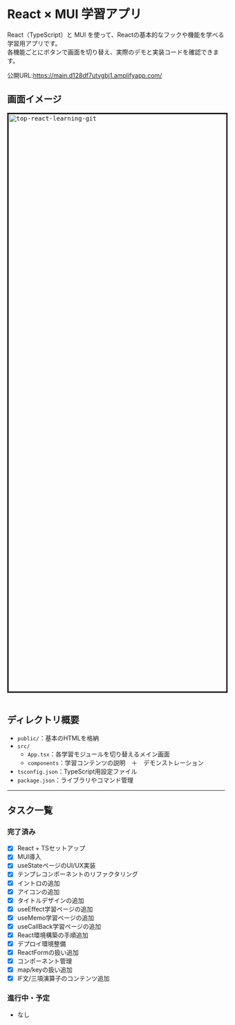 # React × MUI 学習アプリ

React（TypeScript）と MUI を使って、Reactの基本的なフックや機能を学べる学習用アプリです。  
各機能ごとにボタンで画面を切り替え、実際のデモと実装コードを確認できます。

公開URL:https://main.d128df7utvgbj1.amplifyapp.com/

## 画面イメージ

<kbd><img style="border: solid;" width="1334" alt="top-react-learning-git" src="https://github.com/user-attachments/assets/2eb86cfa-ed30-404d-9ac7-de971503bf82" /></kbd>
</br></br>

## ディレクトリ概要

- `public/`：基本のHTMLを格納
- `src/`
  - `App.tsx`：各学習モジュールを切り替えるメイン画面
  - `components`：学習コンテンツの説明　＋　デモンストレーション
- `tsconfig.json`：TypeScript用設定ファイル
- `package.json`：ライブラリやコマンド管理

---

## タスク一覧

### 完了済み
- [x] React + TSセットアップ
- [x] MUI導入
- [x] useStateページのUI/UX実装
- [x] テンプレコンポーネントのリファクタリング
- [x] イントロの追加
- [x] アイコンの追加
- [x] タイトルデザインの追加
- [x] useEffect学習ページの追加
- [x] useMemo学習ページの追加
- [x] useCallBack学習ページの追加
- [x] React環境構築の手順追加
- [x] デプロイ環境整備
- [x] ReactFormの扱い追加
- [x] コンポーネント管理
- [x] map/keyの扱い追加
- [x] IF文/三項演算子のコンテンツ追加

### 進行中・予定

- なし

